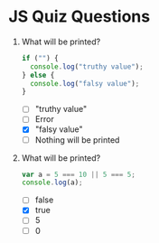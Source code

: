 # JS Quiz Questions

1. What will be printed?

   ```js
   if ("") {
     console.log("truthy value");
   } else {
     console.log("falsy value");
   }
   ```

   - [ ] "truthy value"
   - [ ] Error
   - [x] "falsy value"
   - [ ] Nothing will be printed

1. What will be printed?

   ```js
   var a = 5 === 10 || 5 === 5;
   console.log(a);
   ```

   - [ ] false
   - [x] true
   - [ ] 5
   - [ ] 0
